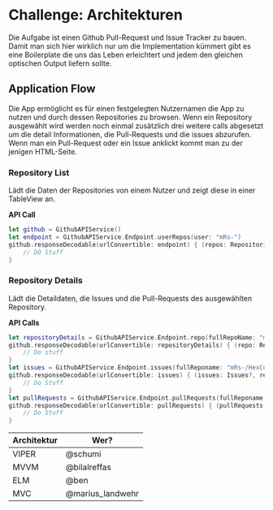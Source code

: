 # Challenge: Architekturen

Die Aufgabe ist einen Github Pull-Request und Issue Tracker zu bauen. Damit man sich hier wirklich nur um die Implementation kümmert gibt es eine Boilerplate die uns das Leben erleichtert und jedem den gleichen optischen Output liefern sollte.

## Application Flow
Die App ermöglicht es für einen festgelegten Nutzernamen die App zu nutzen und durch dessen Repositories zu browsen. Wenn ein Repository ausgewählt wird werden noch einmal zusätzlich drei weitere calls abgesetzt um die detail Informationen, die Pull-Requests und die issues abzurufen. Wenn man ein Pull-Request oder ein Issue anklickt kommt man zu der jenigen HTML-Seite.

### Repository List
Lädt die Daten der Repositories von einem Nutzer und zeigt diese in einer TableView an.

**API Call**
```swift
let github = GithubAPIService()
let endpoint = GithubAPIService.Endpoint.userRepos(user: "mRs-")
github.responseDecodable(urlConvertible: endpoint) { (repos: Repositories?, response, error) in
    // DO Stuff
}
```

### Repository Details
Lädt die Detaildaten, die Issues und die Pull-Requests des ausgewählten Repository.

**API Calls**
```swift
let repositoryDetails = GithubAPIService.Endpoint.repo(fullRepoName: "mRs-/HexColors")
github.responseDecodable(urlConvertible: repositoryDetails) { (repo: Repository?, response, error) in
    // Do stuff
}
let issues = GithubAPIService.Endpoint.issues(fullReponame: "mRs-/HexColors")
github.responseDecodable(urlConvertible: issues) { (issues: Issues?, response, error) in
    // Do Stuff
}
let pullRequests = GithubAPIService.Endpoint.pullRequests(fullReponame: "mRs-/HexColors")
github.responseDecodable(urlConvertible: pullRequests) { (pullRequests: Pulls?, response, error) in
    // Do Stuff
}
```

| Architektur | Wer? |
|-----|---|
| VIPER | @schumi |
| MVVM | @bilalreffas |
| ELM | @ben |
| MVC | @marius_landwehr |
